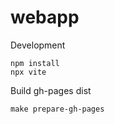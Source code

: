 webapp
======

Development

    npm install
    npx vite

Build gh-pages dist

    make prepare-gh-pages